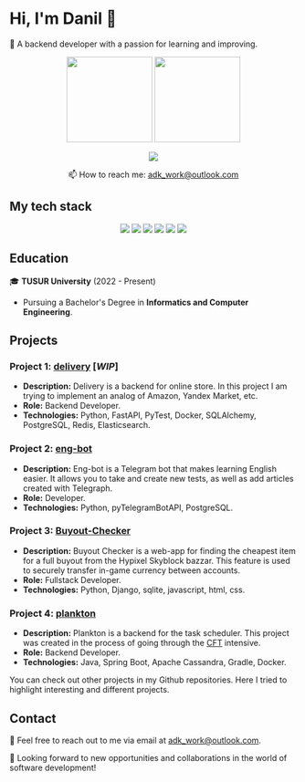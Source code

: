 # Hi, I'm Danil 👋

🚀 A backend developer with a passion for learning and improving.

<p align='center'>
   <a href="https://github-readme-stats.vercel.app/api?username=TriNitki&show_icons=true&count_private=true">
       <img height=150 src="https://github-readme-stats.vercel.app/api?username=TriNitki&show_icons=true&count_private=true"/></a>
   <a href="https://github.com/TriNitki/github-readme-stats">
      <img height=150 src="https://github-readme-stats.vercel.app/api/top-langs/?username=TriNitki&layout=compact"/>
   </a>
</p>

<p align='center'>
   <a href="https://t.me/TriniPy">
       <img src="https://img.shields.io/badge/Telegram-2CA5E0?style=for-the-badge&logo=telegram&logoColor=white"/>
   </a>
</p>
<p align='center'>
   📫 How to reach me: <a href='mailto:adk_work@outlook.com'>adk_work@outlook.com</a>
</p>

## My tech stack

<p align='center'>
   <img src="https://img.shields.io/badge/Python-3776AB.svg?style=for-the-badge&logo=Python&logoColor=white"/>
   <img src="https://img.shields.io/badge/FastAPI-009688.svg?style=for-the-badge&logo=FastAPI&logoColor=white"/>
   <img src="https://img.shields.io/badge/Docker-2496ED.svg?style=for-the-badge&logo=Docker&logoColor=white"/>
   <img src="https://img.shields.io/badge/PostgreSQL-4169E1.svg?style=for-the-badge&logo=PostgreSQL&logoColor=white"/>
   <img src="https://img.shields.io/badge/Apache%20Cassandra-1287B1.svg?style=for-the-badge&logo=Apache-Cassandra&logoColor=white"/>
   <img src="https://img.shields.io/badge/Redis-DC382D.svg?style=for-the-badge&logo=Redis&logoColor=white"/> 
</p>

## Education

🎓 **TUSUR University** (2022 - Present)
- Pursuing a Bachelor's Degree in **Informatics and Computer Engineering**.

## Projects

### Project 1: [delivery](https://github.com/TriNitki/delivery) [_WIP_]

- **Description:** Delivery is a backend for online store. In this project I am trying to implement an analog of Amazon, Yandex Market, etc.
- **Role:** Backend Developer.
- **Technologies:** Python, FastAPI, PyTest, Docker, SQLAlchemy, PostgreSQL, Redis, Elasticsearch.

### Project 2: [eng-bot](https://github.com/TriNitki/eng_bot)

- **Description:** Eng-bot is a Telegram bot that makes learning English easier. It allows you to take and create new tests, as well as add articles created with Telegraph.
- **Role:** Developer.
- **Technologies:** Python, pyTelegramBotAPI, PostgreSQL.

### Project 3: [Buyout-Checker](https://github.com/TriNitki/Buyout-Checker)

- **Description:** Buyout Checker is a web-app for finding the cheapest item for a full buyout from the Hypixel Skyblock bazzar. This feature is used to securely transfer in-game currency between accounts.
- **Role:** Fullstack Developer.
- **Technologies:** Python, Django, sqlite, javascript, html, css.

### Project 4: [plankton](https://github.com/TriNitki/plankton)

- **Description:** Plankton is a backend for the task scheduler. This project was created in the process of going through the [CFT](https://team.cft.ru/start/intensive) intensive.
- **Role:** Backend Developer.
- **Technologies:** Java, Spring Boot, Apache Cassandra, Gradle, Docker.

You can check out other projects in my Github repositories. Here I tried to highlight interesting and different projects.

## Contact

📧 Feel free to reach out to me via email at [adk_work@outlook.com](mailto:adk_work@outlook.com).

🚀 Looking forward to new opportunities and collaborations in the world of software development!
